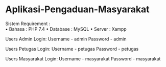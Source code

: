 # Aplikasi-Pengaduan-Masyarakat
Sistem Requirement :  
• Bahasa : PHP 7.4 
• Database : MySQL 
• Server : Xampp

Users Admin Login:
Username - admin
Password - admin

Users Petugas Login:
Username - petugas
Password - petugas

Users Masyarakat Login:
Username - masyarakat
Password - masyarakat
